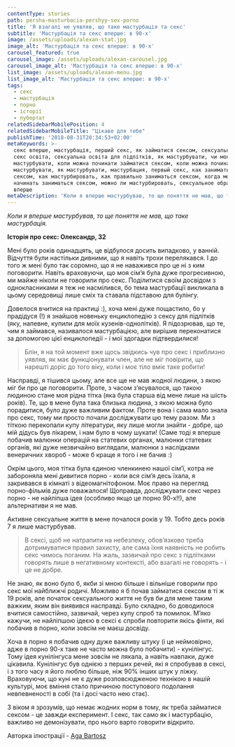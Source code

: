 ```yaml
---
contentType: stories
path: persha-masturbacia-pershyy-sex-porno
title: 'Я взагалі не уявляв, що таке мастурбація та секс'
subtitle: 'Мастурбація та секс вперше: в 90-х'
image: /assets/uploads/alexan-stat.jpg
image_alt: 'Мастурбація та секс вперше: в 90-х'
carousel_featured: true
carousel_image: /assets/uploads/alexan-carousel.jpg
carousel_image_alt: 'Мастурбація та секс вперше: в 90-х'
list_image: /assets/uploads/alexan-menu.jpg
list_image_alt: 'Мастурбація та секс вперше: в 90-х'
tags:
  - секс
  - мастурбація
  - порно
  - історії
  - пубертат
relatedSidebarMobilePosition: 4
relatedSidebarMobileTitle: "Цікаве для тебе"
publishTime: '2018-08-31T20:34:53+02:00'
metaKeywords: >-
  секс вперше, мастурбація, перший секс, як займатися сексом, сексуальна освіта,
  секс освіта, сексуальна освіта для підлітків, як мастурбувати, чи можна
  мастурбувати, коли можна починати займатися сексом, коли можна починати
  мастурбувати, як мастурбувати, мастурбация, первый секс, как заниматься
  сексом, как мастурбировать, как правильно заниматься сексом, когда можна
  начинать заниматься сексом, можно ли мастурбировать, сексуальное образование,
  вперше
metaDescription: 'Коли я вперше мастурбував, то ще поняття не мав, що таке мастурбація.'
---
```

_Коли я вперше мастурбував, то ще поняття не мав, що таке мастурбація._

**Історія про секс: Олександр, 32**

Мені було років одинадцять, це відбулося досить випадково, у ванній. Відчуття були настільки дивними, що я навіть трохи перелякався. І до того ж мені було так соромно, що я не наважився про це ні з ким поговорити. Навіть враховуючи, що моя сім’я була дуже прогресивною, ми майже ніколи не говорили про секс. Поділитися своїм досвідом з однокласниками я теж не насмілився, бо тема мастурбації викликала в цьому середовищі лише сміх та ставала підставою для булінгу.

Довелося вчитися на практиці :), хоча мені дуже пощастило, бо у прадідуся (!) я знайшов новеньку енциклопедію з сексу для підлітків (яку, напевне, купили для моїх кузенів-однолітків). Я підозрював, що те, чим я займався, називалося мастурбацією, але вирішив переконатися за допомогою цієї енциклопедії - і мої здогадки підтвердилися! 

> Блін, я на той момент вже щось звідкись чув про секс і приблизно уявляв, як має функціонувати член, але не міг повірити, що нарешті доріс до того віку, коли і моє тіло вміє таке робити!

Насправді, я тішився цьому, але все ще не мав жодної людини, з якою міг би про це поговорити. Проте, з часом з’ясувалося, що такою людиною стане моя рідна тітка (яка була старша від мене лише на шість років). Те, що в мене була така близька людина, з якою можна було порадитися, було дуже важливим фактом. Проте вона і сама мало знала про секс, тому ми просто почали досліджувати цю тему разом. Ми з тіткою перекопали купу літератури, яку лише могли знайти - добре, що мій дідусь був лікарем, і нам було в чому шукати! (Саме тоді я вперше побачив малюнки операцій на статевих органах, малюнки статевих органів, які дуже незвичайно виглядали, малюнки з наслідками венеричних хвороб - може б краще я того і не бачив :) 

Окрім цього, моя тітка була єдиною членкинею нашої сім’ї, котра не забороняла мені дивитися порно - коли вся сім’я десь їхала, я закривався в кімнаті з відеомагнітофоном. Моє право на перегляд  порно-фільмів дуже поважалося! Щоправда, досліджувати секс через порно - не найліпша ідея (особливо якщо це порно 90-х!!), але альтернативи я не мав.

Активне сексуальне життя в мене почалося років у 19. Тобто десь років 7 я лише мастурбував.  

> В сексі, щоб не натрапити на небезпеку, обов’язково треба дотримуватися правил захисту, але сама їхня наявність не робить секс чимось поганим. На жаль, зазвичай про секс з підлітками говорять лише в негативному контексті, або взагалі не говорять - і це не добре.

Не знаю, як воно було б, якби зі мною більше і вільніше говорили про секс мої найближчі родичі. Можливо я б почав займатися сексом в ті ж 19 років, але початок сексуального життя не був би для мене таким важким, яким він виявився насправді. Було складно, бо доводилося вчитися самостійно, зазвичай, через купу спроб та помилок. М’яко кажучи, не найліпшою ідеєю в сексі є спроби повторити якісь фінти, які побачив в порно, коли зовсім не маєш досвіду. 

Хоча в порно я побачив одну дуже важливу штуку (і це неймовірно, адже в порно 90-х таке не часто можна було побачити) - кунілінгус. Тому ідея кунілінгуса мене зовсім не лякала, а навіть навпаки, дуже цікавила. Кунілінгус був однією з перших речей, які я спробував в сексі, і з того часу я його люблю більше, ніж 90% інших штук у ліжку. Враховуючи, що куні не є дуже розповсюдженою технікою в нашій культурі, моє вміння стало причиною поступового подолання невпевненості в собі (та і досі часто нею стає).

З віком я зрозумів, що немає жодних норм в тому, як треба займатися сексом - це завжди експеримент. І секс, так само як і мастурбацію, важливо не демонізувати, про нього варто говорити відкрито.

Авторка ілюстрації - [Aga Bartosz](https://www.instagram.com/agabartosz/)
